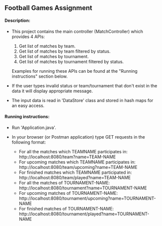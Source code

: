 ## Football Games Assignment
#### Description:
- This project contains the main controller (MatchController) which provides 4 APIs:
    1. Get list of matches by team.
    2. Get list of matches by team filtered by status.
    3. Get list of matches by tournament.
    4. Get list of matches by tournament filtered by status.

    Examples for running these APIs can be found at the "Running instructions" section below.
     
- If the user types invalid status or team/tournament that don't exist in the data it will display appropriate message.
- The input data is read in 'DataStore' class and stored in hash maps for an easy access.

#### Running instructions:
- Run 'Application.java'.
- In your browser (or Postman application) type GET requests in the following format:

    * For all the matches which TEAMNAME participates in: http://localhost:8080/team?name=TEAM-NAME
    * For upcoming matches which TEAMNAME participates in: http://localhost:8080/team/upcoming?name=TEAM-NAME
    * For finished matches which TEAMNAME participated in: http://localhost:8080/team/played?name=TEAM-NAME
    * For all the matches of TOURNAMENT-NAME: http://localhost:8080/tournament?name=TOURNAMENT-NAME
    * For upcoming matches of TOURNAMENT-NAME: http://localhost:8080/tournament/upcoming?name=TOURNAMENT-NAME
    * For finished matches of TOURNAMENT-NAME: http://localhost:8080/tournament/played?name=TOURNAMENT-NAME
